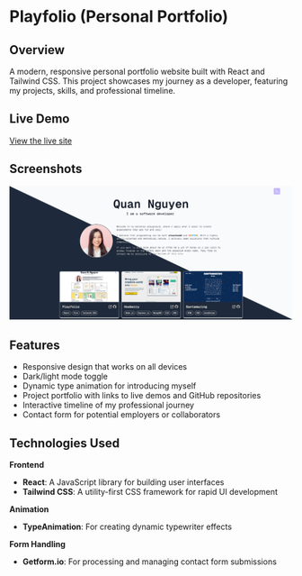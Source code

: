 # Playfolio (Personal Portfolio)

## Overview

A modern, responsive personal portfolio website built with React and Tailwind CSS. This project showcases my journey as a developer, featuring my projects, skills, and professional timeline.

## Live Demo

[View the live site](https://quannguyendev.com/)

## Screenshots

![App Screenshot](./public/assets/portfolio.png)

## Features

* Responsive design that works on all devices
* Dark/light mode toggle
* Dynamic type animation for introducing myself
* Project portfolio with links to live demos and GitHub repositories
* Interactive timeline of my professional journey
* Contact form for potential employers or collaborators

## Technologies Used

**Frontend**

- **React**: A JavaScript library for building user interfaces
- **Tailwind CSS**: A utility-first CSS framework for rapid UI development

**Animation**

- **TypeAnimation**: For creating dynamic typewriter effects

**Form Handling**

- **Getform.io**: For processing and managing contact form submissions
